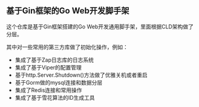 ## 基于Gin框架的Go Web开发脚手架
这个仓库是基于Gin框架搭建的Go Web开发通用脚手架，里面根据CLD架构做了分层。

其中对一些常用的第三方库做了初始化操作，例如：

- 集成了基于Zap日志库的日志系统
- 集成了基于Viper的配置管理
- 基于http.Server.Shutdown()方法做了优雅关机或者重启
- 基于Gorm做的mysql连接和数据分层
- 集成了Redis连接和常用操作
- 集成了基于雪花算法的ID生成工具